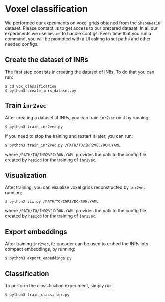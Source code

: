 # Voxel classification

We performed our experiments on voxel grids obtained from the `ShapeNet10` dataset.
Please contact us to get access to our prepared dataset. 
In all our experiments we use `hesiod` to handle configs. 
Every time that you run a command, you will be prompted with a UI asking to set paths and other
needed configs.

## Create the dataset of INRs
The first step consists in creating the dataset of INRs. To do that you can run:
```
$ cd vox_classification 
$ python3 create_inrs_dataset.py
```

## Train `inr2vec`
After creating a dataset of INRs, you can train `inr2vec` on it by running:
```
$ python3 train_inr2vec.py
```
If you need to stop the training and restart it later, you can run:
```
$ python3 train_inr2vec.py /PATH/TO/INR2VEC/RUN.YAML
```
where `/PATH/TO/INR2VEC/RUN.YAML` provides the path to the config file created by `hesiod` for the
training of `inr2vec`.

## Visualization
Aftet training, you can visualize voxel grids reconstructed by `inr2vec` running:
```
$ python3 viz.py /PATH/TO/INR2VEC/RUN.YAML
```
where `/PATH/TO/INR2VEC/RUN.YAML` provides the path to the config file created by `hesiod` for the
training of `inr2vec`.

## Export embeddings
After training `inr2vec`, its encoder can be used to embed the INRs into compact embeddings, by
running:
```
$ python3 export_embeddings.py
```

## Classification
To perform the classification experiment, simply run:
```
$ python3 train_classifier.py
```
